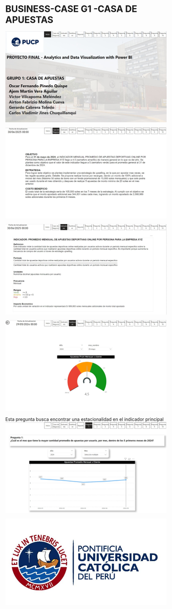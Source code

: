 # BUSINESS-CASE G1 -CASA DE APUESTAS

![](https://github.com/Grupo1-PUCP/BUSINESS-CASE/blob/main/Pantalla%20Inicio.jpg)

![](https://github.com/Grupo1-PUCP/BUSINESS-CASE/blob/main/Pantalla%20Caso.jpg)

![](https://github.com/Grupo1-PUCP/BUSINESS-CASE/blob/main/Pantalla%20Indicadores.jpg)

![](https://github.com/Grupo1-PUCP/BUSINESS-CASE/blob/main/Dashboard.jpg)


Esta pregunta busca encontrar una estacionalidad en el indicador principal
![](https://github.com/Grupo1-PUCP/BUSINESS-CASE/blob/main/Pregunta1.jpg)

![](https://github.com/Grupo1-PUCP/BUSINESS-CASE/blob/main/PUCP-convenio.jpg)

